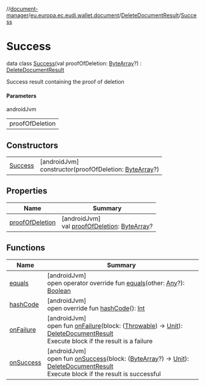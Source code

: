 //[document-manager](../../../../index.md)/[eu.europa.ec.eudi.wallet.document](../../index.md)/[DeleteDocumentResult](../index.md)/[Success](index.md)

# Success

data class [Success](index.md)(val proofOfDeletion: [ByteArray](https://kotlinlang.org/api/latest/jvm/stdlib/kotlin/-byte-array/index.html)?) : [DeleteDocumentResult](../index.md)

Success result containing the proof of deletion

#### Parameters

androidJvm

| |
|---|
| proofOfDeletion |

## Constructors

| | |
|---|---|
| [Success](-success.md) | [androidJvm]<br>constructor(proofOfDeletion: [ByteArray](https://kotlinlang.org/api/latest/jvm/stdlib/kotlin/-byte-array/index.html)?) |

## Properties

| Name                                    | Summary                                                                                                                                               |
|-----------------------------------------|-------------------------------------------------------------------------------------------------------------------------------------------------------|
| [proofOfDeletion](proof-of-deletion.md) | [androidJvm]<br>val [proofOfDeletion](proof-of-deletion.md): [ByteArray](https://kotlinlang.org/api/latest/jvm/stdlib/kotlin/-byte-array/index.html)? |

## Functions

| Name | Summary |
|---|---|
| [equals](equals.md) | [androidJvm]<br>open operator override fun [equals](equals.md)(other: [Any](https://kotlinlang.org/api/latest/jvm/stdlib/kotlin/-any/index.html)?): [Boolean](https://kotlinlang.org/api/latest/jvm/stdlib/kotlin/-boolean/index.html) |
| [hashCode](hash-code.md) | [androidJvm]<br>open override fun [hashCode](hash-code.md)(): [Int](https://kotlinlang.org/api/latest/jvm/stdlib/kotlin/-int/index.html) |
| [onFailure](../on-failure.md) | [androidJvm]<br>open fun [onFailure](../on-failure.md)(block: ([Throwable](https://kotlinlang.org/api/latest/jvm/stdlib/kotlin/-throwable/index.html)) -&gt; [Unit](https://kotlinlang.org/api/latest/jvm/stdlib/kotlin/-unit/index.html)): [DeleteDocumentResult](../index.md)<br>Execute block if the result is a failure |
| [onSuccess](../on-success.md) | [androidJvm]<br>open fun [onSuccess](../on-success.md)(block: ([ByteArray](https://kotlinlang.org/api/latest/jvm/stdlib/kotlin/-byte-array/index.html)?) -&gt; [Unit](https://kotlinlang.org/api/latest/jvm/stdlib/kotlin/-unit/index.html)): [DeleteDocumentResult](../index.md)<br>Execute block if the result is successful |
